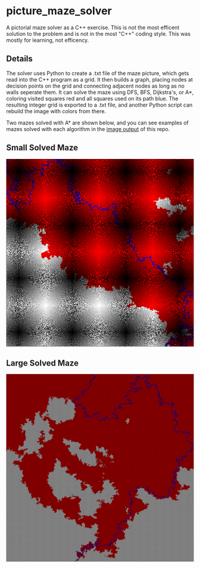 # picture_maze_solver
A pictorial maze solver as a C++ exercise. This is not the most efficent solution to the problem and is not in the most "C++" coding style.
This was mostly for learning, not efficency.
## Details
The solver uses Python to create a .txt file of the maze picture, which gets read into the C++ program as a grid. It then builds a graph, placing nodes at decision points on the grid and connecting adjacent nodes as long as no walls seperate them. It can solve the maze using DFS, BFS, Dijkstra's, or A*, coloring visited squares red and all squares used on its path blue. The resulting integer grid is exported to a .txt file, and another Python script can rebuild the image with colors from there.

Two mazes solved with A* are shown below, and you can see examples of mazes solved with each algorithm in the [image output](https://github.com/mdd36/picture_maze_solver/tree/master/output/im) of this repo.

## Small Solved Maze
![](https://github.com/mdd36/picture_maze_solver/blob/master/output/im/medAStar.png)

## Large Solved Maze
![](https://github.com/mdd36/picture_maze_solver/blob/master/output/im/largeAStar.png)
